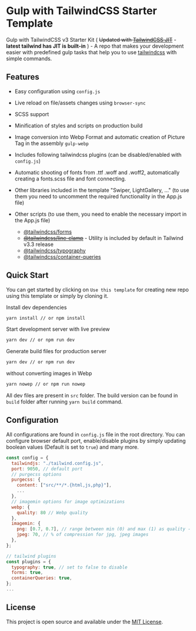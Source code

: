# Gulp with TailwindCSS Starter Template

Gulp with TailwindCSS v3 Starter Kit ( ~~Updated with [TailwindCSS JIT](https://github.com/tailwindlabs/tailwindcss-jit)~~ - **latest tailwind has JIT is built-in** ) - A repo that makes your development easier with predefined gulp tasks that help you to use [tailwindcss](https://github.com/tailwindcss/tailwindcss) with simple commands.

## Features

- Easy configuration using `config.js`
- Live reload on file/assets changes using `browser-sync`
- SCSS support
- Minification of styles and scripts on production build
- Image conversion into Webp Format and automatic creation of Picture Tag in the assembly `gulp-webp`
- Includes following tailwindcss plugins (can be disabled/enabled with `config.js`)
- Automatic shooting of fonts from .ttf .woff and .woff2, automatically creating a fonts.scss file and font connecting.
- Other libraries included in the template "Swiper, LightGallery, ..." (to use them you need to uncomment the required functionality in the App.js file)
- Other scripts (to use them, you need to enable the necessary import in the App.js file)

  - [@tailwindcss/forms](https://github.com/tailwindlabs/tailwindcss-forms)
  - ~~[@tailwindcss/line-clamp](https://github.com/tailwindlabs/tailwindcss-line-clamp)~~ - Utility is included by default in Tailwind v3.3 release
  - [@tailwindcss/typography](https://tailwindcss.com/docs/typography-plugin)
  - [@tailwindcss/container-queries](https://github.com/tailwindlabs/tailwindcss-container-queries)

## Quick Start

You can get started by clicking on `Use this template` for creating new repo using this template or simply by cloning it.

Install dev dependencies

```sh
yarn install // or npm install
```

Start development server with live preview

```sh
yarn dev // or npm run dev
```

Generate build files for production server

```sh
yarn dev // or npm run dev
```

without converting images in Webp

```sh
yarn nowep // or npm run nowep
```

All dev files are present in `src` folder. The build version can be found in `build` folder after running `yarn build` command.

## Configuration

All configurations are found in `config.js` file in the root directory. You can configure browser default port, enable/disable plugins by simply updating boolean values (Default is set to `true`) and many more.

```js
const config = {
  tailwindjs: "./tailwind.config.js",
  port: 9050, // default port
  // purgecss options
  purgecss: {
    content: ["src/**/*.{html,js,php}"],
    ...
  },
  // imagemin options for image optimizations
  webp: {
    quality: 80 // Webp quality
  },
  imagemin: {
    png: [0.7, 0.7], // range between min (0) and max (1) as quality - 70% with current values for png images,
    jpeg: 70, // % of compression for jpg, jpeg images
  },
};

// tailwind plugins
const plugins = {
  typography: true, // set to false to disable
  forms: true,
  containerQueries: true,
};
...
```

## License

This project is open source and available under the [MIT License](https://github.com/GrafVishna/tailwindcss-gulp-template/blob/main/LICENSE).
